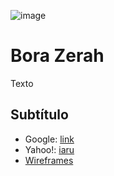 ![image](http://www.futgamers.com.br/nimdog/tcc/logo.png)

# Bora Zerah

Texto

## Subtítulo

  - Google: [link](www.google.com)
  - Yahoo!: [iaru](www.yahoo.com)
  - [Wireframes](wireframes)
